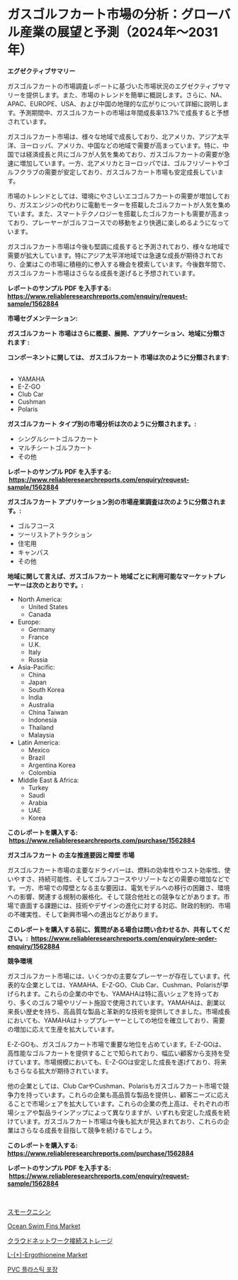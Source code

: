 <p><h1>ガスゴルフカート市場の分析：グローバル産業の展望と予測（2024年〜2031年）</h1></p><p><strong>エグゼクティブサマリー</strong></p>
<p><p>ガスゴルフカートの市場調査レポートに基づいた市場状況のエグゼクティブサマリーを提供します。また、市場のトレンドを簡単に概説します。さらに、NA、APAC、EUROPE、USA、および中国の地理的な広がりについて詳細に説明します。予測期間中、ガスゴルフカートの市場は年間成長率13.7%で成長すると予想されています。</p><p>ガスゴルフカート市場は、様々な地域で成長しており、北アメリカ、アジア太平洋、ヨーロッパ、アメリカ、中国などの地域で需要が高まっています。特に、中国では経済成長と共にゴルフが人気を集めており、ガスゴルフカートの需要が急速に増加しています。一方、北アメリカとヨーロッパでは、ゴルフリゾートやゴルフクラブの需要が安定しており、ガスゴルフカート市場も安定成長しています。</p><p>市場のトレンドとしては、環境にやさしいエコゴルフカートの需要が増加しており、ガスエンジンの代わりに電動モーターを搭載したゴルフカートが人気を集めています。また、スマートテクノロジーを搭載したゴルフカートも需要が高まっており、プレーヤーがゴルフコースでの移動をより快適に楽しめるようになっています。</p><p>ガスゴルフカート市場は今後も堅調に成長すると予測されており、様々な地域で需要が拡大しています。特にアジア太平洋地域では急速な成長が期待されており、企業はこの市場に積極的に参入する機会を模索しています。今後数年間で、ガスゴルフカート市場はさらなる成長を遂げると予想されています。</p></p>
<p><strong>レポートのサンプル PDF を入手する: <a href="https://www.reliableresearchreports.com/enquiry/request-sample/1562884">https://www.reliableresearchreports.com/enquiry/request-sample/1562884</a></strong></p>
<p><strong>市場セグメンテーション:</strong></p>
<p><strong> ガスゴルフカート 市場はさらに概要、展開、アプリケーション、地域に分類されます :</strong></p>
<p><strong>コンポーネントに関しては、 ガスゴルフカート 市場は次のように分類されます: &nbsp;</strong></p>
<p><ul><li>YAMAHA</li><li>E-Z-GO</li><li>Club Car</li><li>Cushman</li><li>Polaris</li></ul></p>
<p><strong> ガスゴルフカート タイプ別の市場分析は次のように分類されます。:</strong></p>
<p><ul><li>シングルシートゴルフカート</li><li>マルチシートゴルフカート</li><li>その他</li></ul></p>
<p><strong>レポートのサンプル PDF を入手する: &nbsp;<a href="https://www.reliableresearchreports.com/enquiry/request-sample/1562884">https://www.reliableresearchreports.com/enquiry/request-sample/1562884</a></strong></p>
<p><strong> ガスゴルフカート アプリケーション別の市場産業調査は次のように分類されます。:</strong></p>
<p><ul><li>ゴルフコース</li><li>ツーリストアトラクション</li><li>住宅用</li><li>キャンパス</li><li>その他</li></ul></p>
<p><strong>地域に関して言えば、ガスゴルフカート 地域ごとに利用可能なマーケットプレーヤーは次のとおりです。:</strong></p>
<p><ul>
    <li>
        North America:
        <ul>
            <li>United States</li>
            <li>Canada</li>
        </ul>
    </li>
    <li>
        Europe:
        <ul>
            <li>Germany</li>
            <li>France</li>
            <li>U.K.</li>
            <li>Italy</li>
            <li>Russia</li>
        </ul>
    </li>
    <li>
        Asia-Pacific:
        <ul>
            <li>China</li>
            <li>Japan</li>
            <li>South Korea</li>
            <li>India</li>
            <li>Australia</li>
            <li>China Taiwan</li>
            <li>Indonesia</li>
            <li>Thailand</li>
            <li>Malaysia</li>
        </ul>
    </li>
    <li>
        Latin America:
        <ul>
            <li>Mexico</li>
            <li>Brazil</li>
            <li>Argentina Korea</li>
            <li>Colombia</li>
        </ul>
    </li>
    <li>
        Middle East & Africa:
        <ul>
            <li>Turkey</li>
            <li>Saudi</li>
            <li>Arabia</li>
            <li>UAE</li>
            <li>Korea</li>
        </ul>
    </li>
    </ul></p>
<p><strong>このレポートを購入する: &nbsp;<a href="https://www.reliableresearchreports.com/purchase/1562884">https://www.reliableresearchreports.com/purchase/1562884</a></strong></p>
<p><strong>ガスゴルフカート の主な推進要因と障壁 市場</strong></p>
<p><p>ガスゴルフカート市場の主要なドライバーは、燃料の効率性やコスト効率性、使いやすさ、持続可能性、そしてゴルフコースやリゾートなどの需要の増加などです。一方、市場での障壁となる主な要因は、電気モデルへの移行の困難さ、環境への影響、関連する規制の厳格化、そして競合他社との競争などがあります。市場で直面する課題には、技術やデザインの進化に対する対応、財政的制約、市場の不確実性、そして新興市場への進出などがあります。</p></p>
<p><strong>このレポートを購入する前に、質問がある場合は問い合わせるか、共有してください。:&nbsp; <a href="https://www.reliableresearchreports.com/enquiry/pre-order-enquiry/1562884">https://www.reliableresearchreports.com/enquiry/pre-order-enquiry/1562884</a></strong></p>
<p><strong>競争環境</strong></p>
<p><p>ガスゴルフカート市場には、いくつかの主要なプレーヤーが存在しています。代表的な企業としては、YAMAHA、E-Z-GO、Club Car、Cushman、Polarisが挙げられます。これらの企業の中でも、YAMAHAは特に高いシェアを持っており、多くのゴルフ場やリゾート施設で使用されています。YAMAHAは、創業以来長い歴史を持ち、高品質な製品と革新的な技術を提供してきました。市場成長においても、YAMAHAはトッププレーヤーとしての地位を確立しており、需要の増加に応えて生産を拡大しています。</p><p>E-Z-GOも、ガスゴルフカート市場で重要な地位を占めています。E-Z-GOは、高性能なゴルフカートを提供することで知られており、幅広い顧客から支持を受けています。市場規模においても、E-Z-GOは安定した成長を遂げており、将来もさらなる拡大が期待されています。</p><p>他の企業としては、Club CarやCushman、Polarisもガスゴルフカート市場で競争力を持っています。これらの企業も高品質な製品を提供し、顧客ニーズに応えることで市場シェアを拡大しています。これらの企業の売上高は、それぞれの市場シェアや製品ラインアップによって異なりますが、いずれも安定した成長を続けています。ガスゴルフカート市場は今後も拡大が見込まれており、これらの企業はさらなる成長を目指して競争を続けるでしょう。</p></p>
<p><strong>このレポートを購入する: &nbsp; <a href="https://www.reliableresearchreports.com/purchase/1562884">https://www.reliableresearchreports.com/purchase/1562884</a></strong></p>
<p><strong>レポートのサンプル PDF を入手する: &nbsp;<a href="https://www.reliableresearchreports.com/enquiry/request-sample/1562884">https://www.reliableresearchreports.com/enquiry/request-sample/1562884</a></strong><strong></strong></p>
<p>&nbsp;</p>
<p><p><a href="https://medium.com/@saigekulas/%E3%82%B9%E3%83%A2%E3%83%BC%E3%82%AF%E3%83%98%E3%83%AA%E3%83%B3%E5%B8%82%E5%A0%B4%E3%81%AF-%E5%B8%82%E5%A0%B4%E3%82%B7%E3%82%A7%E3%82%A2-%E5%B8%82%E5%A0%B4%E3%83%88%E3%83%AC%E3%83%B3%E3%83%89-%E5%B8%82%E5%A0%B4%E6%88%90%E9%95%B7%E3%81%AB%E9%96%A2%E3%81%99%E3%82%8B%E6%83%85%E5%A0%B1%E3%82%92%E6%8F%90%E4%BE%9B%E3%81%97%E3%81%A6%E3%81%84%E3%81%BE%E3%81%99-646d3dee491e">スモークニシン</a></p><p><a href="https://github.com/lylyparadise/Market-Research-Report-List-2/blob/main/ocean-swim-fins-market.md">Ocean Swim Fins Market</a></p><p><a href="https://github.com/joaejkdzgyljvo6/Market-Research-Report-List-1/blob/main/94698505033.md">クラウドネットワーク接続ストレージ</a></p><p><a href="https://issuu.com/reportprime-2/docs/l-ergothioneine-market-size-2030.pptx">L-(+)-Ergothioneine Market</a></p><p><a href="https://github.com/idcefvhkdut6/Market-Research-Report-List-1/blob/main/67122154605.md">PVC 플라스틱 포장</a></p></p>
